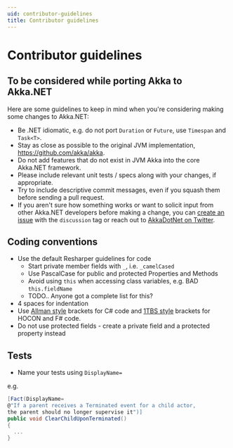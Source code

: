 ```yaml
---
uid: contributor-guidelines
title: Contributor guidelines
---
```

# Contributor guidelines

## To be considered while porting Akka to Akka.NET

Here are some guidelines to keep in mind when you're considering making some
changes to Akka.NET:

- Be .NET idiomatic, e.g. do not port `Duration` or `Future`, use `Timespan`
  and `Task<T>`.
- Stay as close as possible to the original JVM implementation,
  https://github.com/akka/akka.
- Do not add features that do not exist in JVM Akka into the core Akka.NET
  framework.
- Please include relevant unit tests / specs along with your changes, if appropriate.
- Try to include descriptive commit messages, even if you squash them before
  sending a pull request.
- If you aren't sure how something works or want to solicit input from other
  Akka.NET developers before making a change, you can [create an issue](https://github.com/akkadotnet/akka.net/issues/new)
  with the `discussion` tag or reach out to [AkkaDotNet on Twitter](https://twitter.com/AkkaDotNet).

## Coding conventions
- Use the default Resharper guidelines for code
  - Start private member fields with `_`, i.e. `_camelCased`
  - Use PascalCase for public and protected Properties and Methods
  - Avoid using `this` when accessing class variables, e.g. BAD `this.fieldName`
  - TODO.. Anyone got a complete list for this?
- 4 spaces for indentation
- Use [Allman style](http://en.wikipedia.org/wiki/Indent_style#Allman_style)
  brackets for C# code and [1TBS style](http://en.wikipedia.org/wiki/Indent_style#Variant:_1TBS)
  brackets for HOCON and F# code.
- Do not use protected fields - create a private field and a protected property instead

## Tests

- Name your tests using `DisplayName=`

e.g.

```csharp
[Fact(DisplayName=
@"If a parent receives a Terminated event for a child actor,
the parent should no longer supervise it")]
public void ClearChildUponTerminated()
{
  ...
}
```

